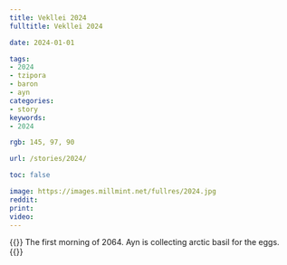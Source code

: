 ```yaml
---
title: Vekllei 2024
fulltitle: Vekllei 2024

date: 2024-01-01

tags:
- 2024
- tzipora
- baron
- ayn
categories:
- story
keywords:
- 2024

rgb: 145, 97, 90

url: /stories/2024/

toc: false

image: https://images.millmint.net/fullres/2024.jpg
reddit:
print:
video:
---
```

{{<note caption>}}
The first morning of 2064. Ayn is collecting arctic basil for the eggs.
{{</note>}}